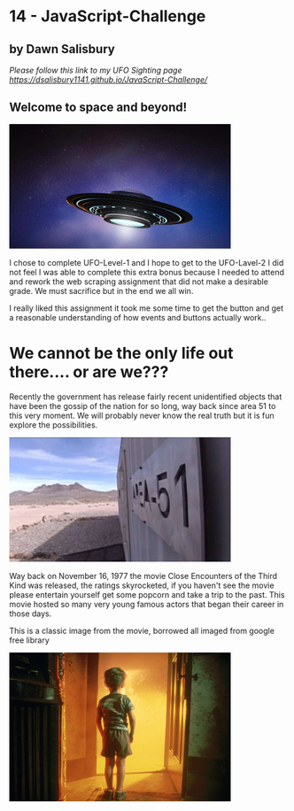 # 14 - JavaScript-Challenge
## by Dawn Salisbury

*Please follow this link to my UFO Sighting page https://dsalisbury1141.github.io/JavaScript-Challenge/*


## Welcome to space and beyond!

<img src="https://github.com/dsalisbury1141/JavaScript-Challenge/blob/master/static/images/space_ship.jpg" width="400">

I chose to complete UFO-Level-1 and I hope to get to the UFO-Lavel-2 I did not feel I was able to complete this extra bonus because I needed to attend and rework the web scraping assignment that did not make a desirable grade.  We must sacrifice but in the end we all win.

I really liked this assignment it took me some time to get the button and get a reasonable understanding of how events and buttons actually work.. 

# We cannot be the only life out there.... or are we???
Recently the government has release fairly recent unidentified objects that have been the gossip of the nation for so long, way back since area 51 to this very moment. We will probably never know the real truth but it is fun explore the possibilities.

<img src="https://github.com/dsalisbury1141/JavaScript-Challenge/blob/master/static/images/area_51.jpg" width="400">

Way back on November 16, 1977 the movie Close Encounters of the Third Kind was released, the ratings skyrocketed, if you haven't see the movie please entertain yourself get some popcorn and take a trip to the past. This movie hosted so many very young famous actors that began their career in those days. 

This is a classic image from the movie, borrowed all imaged from google free library

<img src="https://github.com/dsalisbury1141/JavaScript-Challenge/blob/master/static/images/close-encounters.jpg" width="400">
